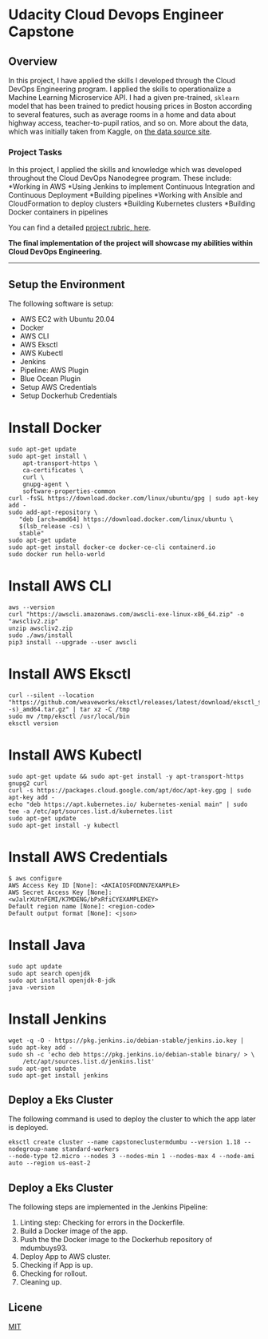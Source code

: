 # Udacity Cloud Devops Engineer Capstone 

## Overview

In this project, I have applied the skills I developed through the Cloud DevOps Engineering program.
I applied the skills to operationalize a Machine Learning Microservice API. 
I had a given pre-trained, `sklearn` model that has been trained to predict housing prices in Boston according to several features, such as average rooms in a home and data about highway access, teacher-to-pupil ratios, and so on. More about the data, which was initially taken from Kaggle, on [the data source site](https://www.kaggle.com/c/boston-housing).

### Project Tasks

In this project, I applied the skills and knowledge which was developed throughout the Cloud DevOps Nanodegree program. These include:
*Working in AWS</li>
*Using Jenkins to implement Continuous Integration and Continuous Deployment</li>
*Building pipelines</li>
*Working with Ansible and CloudFormation to deploy clusters</li>
*Building Kubernetes clusters</li>
*Building Docker containers in pipelines</li>


You can find a detailed [project rubric, here](https://review.udacity.com/#!/rubrics/2576/view).

**The final implementation of the project will showcase my abilities within Cloud DevOps Engineering.**

---

## Setup the Environment

The following software is setup:
* AWS EC2 with Ubuntu 20.04
* Docker
* AWS CLI
* AWS Eksctl
* AWS Kubectl
* Jenkins
* Pipeline: AWS Plugin
* Blue Ocean Plugin
* Setup AWS Credentials
* Setup Dockerhub Credentials

# Install Docker 
```
sudo apt-get update
sudo apt-get install \
    apt-transport-https \
    ca-certificates \
    curl \
    gnupg-agent \
    software-properties-common
curl -fsSL https://download.docker.com/linux/ubuntu/gpg | sudo apt-key add -
sudo add-apt-repository \
   "deb [arch=amd64] https://download.docker.com/linux/ubuntu \
   $(lsb_release -cs) \
   stable"
sudo apt-get update
sudo apt-get install docker-ce docker-ce-cli containerd.io
sudo docker run hello-world
```

# Install AWS CLI
```
aws --version
curl "https://awscli.amazonaws.com/awscli-exe-linux-x86_64.zip" -o "awscliv2.zip"
unzip awscliv2.zip
sudo ./aws/install
pip3 install --upgrade --user awscli
```

# Install AWS Eksctl
```
curl --silent --location "https://github.com/weaveworks/eksctl/releases/latest/download/eksctl_$(uname -s)_amd64.tar.gz" | tar xz -C /tmp
sudo mv /tmp/eksctl /usr/local/bin
eksctl version
```

# Install AWS Kubectl
```
sudo apt-get update && sudo apt-get install -y apt-transport-https gnupg2 curl
curl -s https://packages.cloud.google.com/apt/doc/apt-key.gpg | sudo apt-key add -
echo "deb https://apt.kubernetes.io/ kubernetes-xenial main" | sudo tee -a /etc/apt/sources.list.d/kubernetes.list
sudo apt-get update
sudo apt-get install -y kubectl
```

# Install AWS Credentials
```
$ aws configure
AWS Access Key ID [None]: <AKIAIOSFODNN7EXAMPLE>
AWS Secret Access Key [None]: <wJalrXUtnFEMI/K7MDENG/bPxRfiCYEXAMPLEKEY>
Default region name [None]: <region-code>
Default output format [None]: <json>
```

# Install Java
```
sudo apt update
sudo apt search openjdk
sudo apt install openjdk-8-jdk
java -version
```

# Install Jenkins
```
wget -q -O - https://pkg.jenkins.io/debian-stable/jenkins.io.key | sudo apt-key add -
sudo sh -c 'echo deb https://pkg.jenkins.io/debian-stable binary/ > \
    /etc/apt/sources.list.d/jenkins.list'
sudo apt-get update
sudo apt-get install jenkins
```

## Deploy a Eks Cluster
The following command is used to deploy the cluster to which the app later is deployed. 
```
eksctl create cluster --name capstoneclustermdumbu --version 1.18 --nodegroup-name standard-workers 
--node-type t2.micro --nodes 3 --nodes-min 1 --nodes-max 4 --node-ami auto --region us-east-2

```

## Deploy a Eks Cluster
The following steps are implemented in the Jenkins Pipeline:
1. Linting step: Checking for errors in the Dockerfile.
2. Build a Docker image of the app. 
3. Push the the Docker image to the Dockerhub repository of mdumbuys93.
4. Deploy App to AWS cluster.
5. Checking if App is up.
6. Checking for rollout.
7. Cleaning up.


## Licene

[MIT](https://choosealicense.com/licenses/mit/)

